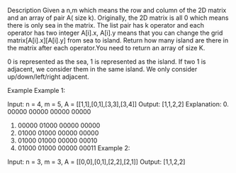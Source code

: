 Description
Given a n,m which means the row and column of the 2D matrix and an array of pair A( size k). Originally, the 2D matrix is all 0 which means there is only sea in the matrix. The list pair has k operator and each operator has two integer A[i].x, A[i].y means that you can change the grid matrix[A[i].x][A[i].y] from sea to island. Return how many island are there in the matrix after each operator.You need to return an array of size K.

0 is represented as the sea, 1 is represented as the island. If two 1 is adjacent, we consider them in the same island. We only consider up/down/left/right adjacent.

Example
Example 1:

Input: n = 4, m = 5, A = [[1,1],[0,1],[3,3],[3,4]]
Output: [1,1,2,2]
Explanation:
0.  00000
    00000
    00000
    00000
1.  00000
    01000
    00000
    00000
2.  01000
    01000
    00000
    00000
3.  01000
    01000
    00000
    00010
4.  01000
    01000
    00000
    00011
Example 2:

Input: n = 3, m = 3, A = [[0,0],[0,1],[2,2],[2,1]]
Output: [1,1,2,2]
